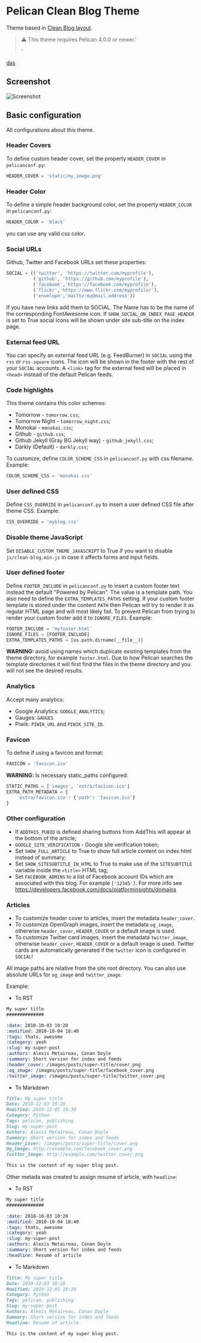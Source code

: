 # Pelican Clean Blog Theme

Theme based in [Clean Blog layout](https://github.com/BlackrockDigital/startbootstrap-clean-blog).

> :warning: This theme requires Pelican 4.0.0 or newer.'
>
> '

[das](#)

## Screenshot

![Screenshot](screenshot.png)

## Basic configuration

All configurations about this theme.

### Header Covers

To define custom header cover, set the property `HEADER_COVER` in `pelicanconf.py`:

```python
HEADER_COVER = 'static/my_image.png'
```

### Header Color

To define a simple header background color, set the property `HEADER_COLOR` in `pelicanconf.py`:

```python
HEADER_COLOR = 'black'
```

you can use any valid css color.

### Social URLs

Github, Twitter and Facebook URLs set these properties:

```python
SOCIAL = (('twitter', 'https://twitter.com/myprofile'),
          ('github', 'https://github.com/myprofile'),
          ('facebook','https://facebook.com/myprofile'),
          ('flickr','https://www.flickr.com/myprofile/'),
          ('envelope','mailto:my@mail.address'))
```

If you have new links add them to SOCIAL. The Name has to be the name of the corresponding FontAwesome icon.
If `SHOW_SOCIAL_ON_INDEX_PAGE_HEADER` is set to True social icons will be
shown under site sub-title on the index page.

### External feed URL

You can specify an external feed URL (e.g. FeedBurner) in `SOCIAL` using the
`rss` or `rss-square` icons. The icon will be shown in the footer with the
rest of your `SOCIAL` accounts. A `<link>` tag for the external feed will be
placed in `<head>` instead of the default Pelican feeds.

### Code highlights

This theme contains this color schemes:

- Tomorrow - `tomorrow.css`;
- Tomorrow Night - `tomorrow_night.css`;
- Monokai - `monokai.css`;
- Github - `github.css`;
- Github Jekyll (Gray BG Jekyll way) - `github_jekyll.css`;
- Darkly (Default) - `darkly.css`;

To customize, define `COLOR_SCHEME_CSS` in `pelicanconf.py` with css filename. Example:

```python
COLOR_SCHEME_CSS = 'monokai.css'
```

### User defined CSS

Define `CSS_OVERRIDE` in `pelicanconf.py` to insert a user defined CSS file
after theme CSS. Example:

```python
CSS_OVERRIDE = 'myblog.css'
```

### Disable theme JavaScript

Set `DISABLE_CUSTOM_THEME_JAVASCRIPT` to True if you want to disable
`js/clean-blog.min.js` in case it affects forms and input fields.

### User defined footer

Define `FOOTER_INCLUDE` in `pelicanconf.py` to insert a custom footer text
instead the default "Powered by Pelican". The value is a template path. You also
need to define the `EXTRA_TEMPLATES_PATHS` setting. If your custom footer
template is stored under the content `PATH` then Pelican will try to render
it as regular HTML page and will most likely fail. To prevent Pelican from
trying to render your custom footer add it to `IGNORE_FILES`. Example:

```python
FOOTER_INCLUDE = 'myfooter.html'
IGNORE_FILES = [FOOTER_INCLUDE]
EXTRA_TEMPLATES_PATHS = [os.path.dirname(__file__)]
```

**WARNING:** avoid using names which duplicate existing templates from the
theme directory, for example `footer.html`. Due to how Pelican searches the
template directories it will first find the files in the theme directory and you
will not see the desired results.

### Analytics

Accept many analytics:

- Google Analytics: `GOOGLE_ANALYTICS`;
- Gauges: `GAUGES`
- Piwik: `PIWIK_URL` and `PIWIK_SITE_ID`.

### Favicon

To define if using a favicon and format:

```python
FAVICON = 'favicon.ico'
```

**WARNING:** Is necessary static_paths configured:

```python
STATIC_PATHS = ['images', 'extra/favicon.ico']
EXTRA_PATH_METADATA = {
    'extra/favicon.ico': {'path': 'favicon.ico'}
}
```

### Other configuration

- If `ADDTHIS_PUBID` is defined sharing buttons from AddThis will appear
  at the bottom of the article;
- `GOOGLE_SITE_VERIFICATION` - Google site verification token;
- Set `SHOW_FULL_ARTICLE` to True to show full article content on index.html
  instead of summary;
- Set `SHOW_SITESUBTITLE_IN_HTML` to True to make use of the `SITESUBTITLE`
  variable inside the `<title>` HTML tag;
- Set `FACEBOOK_ADMINS` to a list of Facebook account IDs which are
  associated with this blog. For example `['12345']`. For more info see
  https://developers.facebook.com/docs/platforminsights/domains

### Articles

- To customize header cover to articles, insert the metadata `header_cover`.
- To customize OpenGraph images, insert the metadata `og_image`, otherwise
  `header_cover`, `HEADER_COVER` or a default image is used.
- To customize Twitter card images, insert the metadata `twitter_image`,
  otherwise `header_cover`, `HEADER_COVER` or a default image is used.
  Twitter cards are automatically generated if the `twitter` icon is configured
  in `SOCIAL`!

All image paths are relative from the site root directory. You can also use
absolute URLs for `og_image` and `twitter_image`.

Example:

- To RST

```rst
My super title
##############

:date: 2010-10-03 10:20
:modified: 2010-10-04 18:40
:tags: thats, awesome
:category: yeah
:slug: my-super-post
:authors: Alexis Metaireau, Conan Doyle
:summary: Short version for index and feeds
:header_cover: /images/posts/super-title/cover.png
:og_image: /images/posts/super-title/facebook_cover.png
:twitter_image: /images/posts/super-title/twitter_cover.png
```

- To Markdown

```markdown
Title: My super title
Date: 2010-12-03 10:20
Modified: 2010-12-05 19:30
Category: Python
Tags: pelican, publishing
Slug: my-super-post
Authors: Alexis Metaireau, Conan Doyle
Summary: Short version for index and feeds
Header_Cover: /images/posts/super-title/cover.png
Og_Image: http://example.com/facebook_cover.png
Twitter_Image: http://example.com/twitter_cover.png

This is the content of my super blog post.
```

Other metada was created to assign resume of article, with `headline`:

- To RST

```rst
My super title
##############

:date: 2010-10-03 10:20
:modified: 2010-10-04 18:40
:tags: thats, awesome
:category: yeah
:slug: my-super-post
:authors: Alexis Metaireau, Conan Doyle
:summary: Short version for index and feeds
:headline: Resume of article
```

- To Markdown

```markdown
Title: My super title
Date: 2010-12-03 10:20
Modified: 2010-12-05 19:30
Category: Python
Tags: pelican, publishing
Slug: my-super-post
Authors: Alexis Metaireau, Conan Doyle
Summary: Short version for index and feeds
Headline: Resume of article

This is the content of my super blog post.
```
